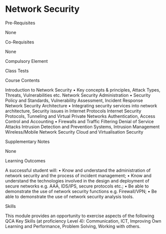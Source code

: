 # Network Security

Pre-Requisites

None

Co-Requisites

None

Compulsory Element

Class Tests

Course Contents

Introduction to Network Security
• Key concepts & principles, Attack Types, Threats, Vulnerabilities etc.
Network Security Administration
• Security Policy and Standards, Vulnerability Assessment, Incident Response
Network Security Architecture
• Integrating security services into network architecture, Security issues in Internet Protocols
Internet Security Protocols, Tunneling and Virtual Private Networks
Authentication, Access Control and Accounting
• Firewalls and Traffic Filtering
Denial of Service Attacks
Intrusion Detection and Prevention Systems, Intrusion Management
Wireless/Mobile Network Security
Cloud and Virtualisation Security

Supplementary Notes

None

Learning Outcomes

A successful student will:
• Know and understand the administration of network security and the process of incident management;
• Know and understand the technologies involved in the design and deployment of secure networks e.g. AAA, IDS/IPS, secure protocols etc.;
• Be able to demonstrate the use of network security functions e.g. Firewall/VPN;
• Be able to demonstrate the use of network security analysis tools.

Skills

This module provides an opportunity to exercise aspects of the following QCA Key Skills (at proficiency Level 4): Communication, ICT, Improving Own Learning and Performance, Problem Solving, Working with others.
